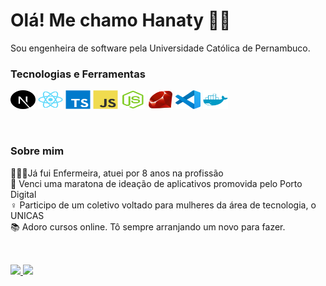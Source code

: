 # Olá! Me chamo Hanaty 👋🏾
Sou engenheira de software pela Universidade Católica de Pernambuco.
</br>


### Tecnologias e Ferramentas
<div style="display: inline_block">
  <img align="center" alt="JsIcon" height="30" width="40" src="https://github.com/devicons/devicon/blob/master/icons/nextjs/nextjs-original.svg">
  <img align="center" alt="JsIcon" height="30" width="40" src="https://github.com/devicons/devicon/blob/master/icons/react/react-original.svg">
  <img align="center" alt="JsIcon" height="30" width="40" src="https://github.com/devicons/devicon/blob/master/icons/typescript/typescript-original.svg">
  <img align="center" alt="JsIcon" height="30" width="40" src="https://github.com/devicons/devicon/blob/master/icons/javascript/javascript-original.svg">
  <img align="center" alt="JsIcon" height="30" width="40" src="https://github.com/devicons/devicon/blob/master/icons/nodejs/nodejs-original.svg">
  <img align="center" alt="JsIcon" height="30" width="40" src="https://github.com/devicons/devicon/blob/master/icons/ruby/ruby-original.svg">
  <img align="center" alt="JsIcon" height="30" width="40" src="https://github.com/devicons/devicon/blob/master/icons/vscode/vscode-original.svg">
  <img align="center" alt="JsIcon" height="30" width="40" src="https://github.com/devicons/devicon/blob/master/icons/docker/docker-plain.svg">
</div>
</br></br>

### Sobre mim
👩🏽‍⚕️Já fui Enfermeira, atuei por 8 anos na profissão </br>
🥇 Venci uma maratona de ideação de aplicativos promovida pelo Porto Digital </br>
♀️ Participo de um coletivo voltado para mulheres da área de tecnologia, o UNICAS </br>
📚 Adoro cursos online. Tô sempre arranjando um novo para fazer. <br/> <br/>

##
<div>
  <a href="https://github.com/hannatty">
  <img height="180em" src="https://github-readme-stats.vercel.app/api/top-langs/?username=hannatty&layout=compact&langs_count=7&theme=dracula"/>
  <img height="180em" src="https://github-readme-stats.vercel.app/api?username=hannatty&show_icons=true&theme=dracula&include_all_commits=true&count_private=true"/>
</div>






